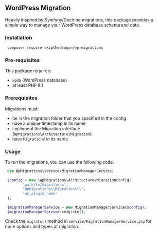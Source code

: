 ## WordPress Migration

Heavily inspired by Symfony/Doctrine migrations, this package provides a simple way to manage your WordPress database schema and data.

### Installation

```bash
 composer require skipthedragon/wp-migrations
```

### Pre-requisites

This package requires:
  - `wpdb` (WordPress database)
  - at least PHP 8.1

### Prerequisites

Migrations must:
  - be in the migration folder that you specified in the config
  - have a unique timestamp in its name
  - implement the Migration interface (`WpMigrations\Architecture\Migration`)
  - have `MigrationV` in its name

### Usage

To run the migrations, you can use the following code:

```php
 use WpMigrations\service\MigrationManagerService;
 
 $config = new \WpMigrations\Architecture\MigrationConfig(
        'path/to/migrations',
        'WpMigrations\\Migrations\\',
        'my_plugin_name'
 );
 
 $migrationManagerService = new MigrationManagerService($config);
 $migrationManagerService->migrate();
```

Check the `migrate()` method in `service/MigrationManagerService.php` for more options and types of migration.

